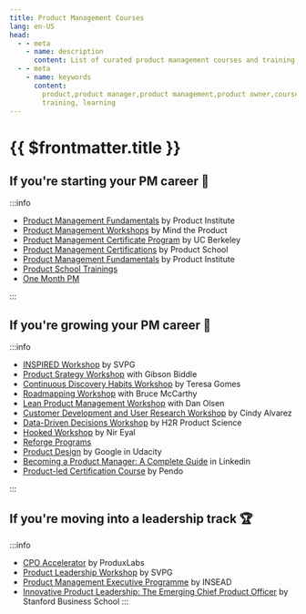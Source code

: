 ```yaml
---
title: Product Management Courses
lang: en-US
head:
  - - meta
    - name: description
      content: List of curated product management courses and training
  - - meta
    - name: keywords
      content:
        product,product manager,product management,product owner,courses,
        training, learning
---
```


# {{ $frontmatter.title }}

## If you're starting your PM career :muscle:

:::info

- [Product Management Fundamentals](https://productinstitute.com/) by Product
  Institute
- [Product Management Workshops](https://www.mindtheproduct.com/product-management-training/)
  by Mind the Product
- [Product Management Certificate Program](https://executive.berkeley.edu/programs/product-management)
  by UC Berkeley
- [Product Management Certifications](https://productschool.com/product-management-certification)
  by Product School
- [Product Management Fundamentals](https://productinstitute.com/) by Product
  Institute
- [Product School Trainings](https://productschool.com/)
- [One Month PM](https://onemonthpm.com/) 

:::

## If you're growing your PM career :rocket:

:::info

- [INSPIRED Workshop](https://www.svpg.com/inspired-workshop/) by SVPG
- [Product Srategy Workshop](https://www.gibsonbiddle.com/workshops) with Gibson
  Biddle
- [Continuous Discovery Habits Workshop](https://www.producttalk.org/workshops/)
  by Teresa Gomes
- [Roadmapping Workshop](https://www.productculture.org/workshops) with Bruce
  McCarthy
- [Lean Product Management Workshop](https://dan-olsen.com/workshops/) with Dan
  Olsen
- [Customer Development and User Research Workshop](https://www.cindyalvarez.com/workshops/)
  by Cindy Alvarez
- [Data-Driven Decisions Workshop](https://www.h2rproductscience.com/data-driven-product-decisions-workshop)
  by H2R Product Science
- [Hooked Workshop](https://www.nirandfar.com/hooked-workshop/) by Nir Eyal
- [Reforge Programs](https://www.reforge.com/all-programs)
- [Product Design](https://www.udacity.com/course/product-design--ud509) by
  Google in Udacity
- [Becoming a Product Manager: A Complete Guide](https://www.linkedin.com/learning/paths/become-a-product-manager-2)
  in Linkedin
- [Product-led Certification Course](https://www.productledcertified.com/get-started)
  by Pendo

:::

## If you're moving into a leadership track :trophy:

:::info

- [CPO Accelerator](https://www.cpoaccelerator.com/) by ProduxLabs
- [Product Leadership Workshop](https://www.svpg.com/empowered-workshop/) by
  SVPG
- [Product Management Executive Programme](https://www.insead.edu/executive-education/partner-programmes/product-management-executive-overview)
  by INSEAD
- [Innovative Product Leadership: The Emerging Chief Product Officer](https://www.gsb.stanford.edu/exec-ed/programs/innovative-product-leadership)
  by Stanford Business School :::

